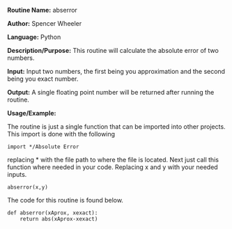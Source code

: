 
**Routine Name:** abserror

**Author:** Spencer Wheeler

**Language:** Python

**Description/Purpose:** This routine will calculate the absolute error of two numbers.

**Input:** Input two numbers, the first being you approximation and the second being you exact number. 

**Output:** A single floating point number will be returned after running the routine. 

**Usage/Example:**

The routine is just a single function that can be imported into other projects. This import is done with the following

    import */Absolute Error
replacing * with the file path to where the file is located. Next just call this function where needed in your code. 
Replacing x and y with your needed inputs. 

    abserror(x,y)

The code for this routine is found below. 

    

    def abserror(xAprox, xexact):
        return abs(xAprox-xexact)
   